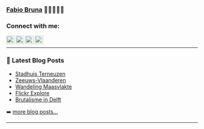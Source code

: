 ### [Fabio Bruna][website] 👋👋🏼👋🏿

### Connect with me:

[<img align="left" alt="Fabio Bruna | Twitter" width="22px" src="https://cdn.jsdelivr.net/npm/simple-icons@v3/icons/twitter.svg" />][twitter]
[<img align="left" alt="Fabio Bruna | LinkedIn" width="22px" src="https://cdn.jsdelivr.net/npm/simple-icons@v3/icons/linkedin.svg" />][linkedin]
[<img align="left" alt="Fabio Bruna | Instagram" width="22px" src="https://cdn.jsdelivr.net/npm/simple-icons@v3/icons/instagram.svg" />][instagram]
[<img align="left" alt="Fabio Bruna | Spotify" width="22px" src="https://cdn.jsdelivr.net/npm/simple-icons@v3/icons/spotify.svg" />][spotify]

<br />

---

### 📕 Latest Blog Posts

<!-- BLOG-POST-LIST:START -->
- [Stadhuis Terneuzen](https://fabiobruna.nl/2021/05/09/stadhuis-terneuzen/)
- [Zeeuws-Vlaanderen](https://fabiobruna.nl/2021/05/07/zeeuws-vlaanderen/)
- [Wandeling Maasvlakte](https://fabiobruna.nl/2021/05/02/wandeling-maasvlakte/)
- [Flickr Explore](https://fabiobruna.nl/2021/04/26/flickr-explore/)
- [Brutalisme in Delft](https://fabiobruna.nl/2021/04/10/brutalisme-in-delft/)
<!-- BLOG-POST-LIST:END -->

➡️ [more blog posts...](https://fabiobruna.nl)

---

[website]: https://fabiobruna.nl
[twitter]: https://twitter.com/fabiobruna
[instagram]: https://instagram.com/fa.biobruna
[linkedin]: https://linkedin.com/in/fabiobruna
[spotify]: https://open.spotify.com/user/fabiobruna
